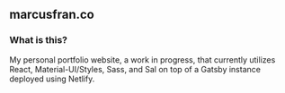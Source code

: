 ## marcusfran.co
### What is this?
My personal portfolio website, a work in progress, that currently utilizes React, Material-UI/Styles, Sass, and Sal on top of a Gatsby instance deployed using Netlify.
